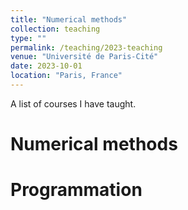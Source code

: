 ```yaml
---
title: "Numerical methods"
collection: teaching
type: ""
permalink: /teaching/2023-teaching
venue: "Université de Paris-Cité"
date: 2023-10-01
location: "Paris, France"
---
```


A list of courses I have taught.

Numerical methods
======

Programmation
======
